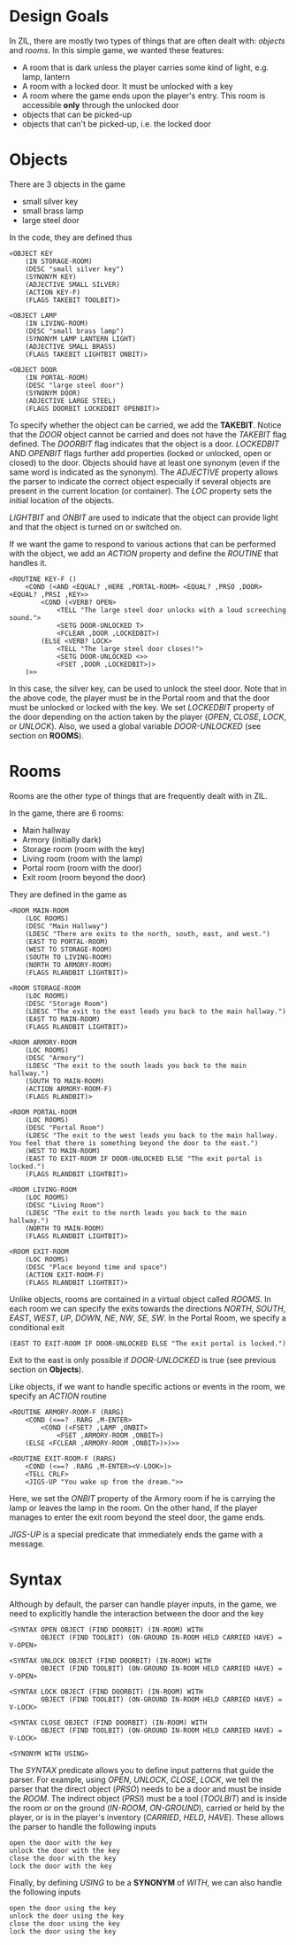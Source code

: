 # Design Goals

In ZIL, there are mostly two types of things that are often dealt with: *objects* and *rooms*. In this simple game, we wanted these features:

- A room that is dark unless the player carries some kind of light, e.g. lamp, lantern
- A room with a locked door. It must be unlocked with a key
- A room where the game ends upon the player's entry. This room is accessible **only** through the unlocked door
- objects that can be picked-up
- objects that can't be picked-up, i.e. the locked door

# Objects

There are 3 objects in the game
- small silver key
- small brass lamp
- large steel door

In the code, they are defined thus

```
<OBJECT KEY
	(IN STORAGE-ROOM)
	(DESC "small silver key")
	(SYNONYM KEY)
	(ADJECTIVE SMALL SILVER)
	(ACTION KEY-F)
	(FLAGS TAKEBIT TOOLBIT)>

<OBJECT LAMP
	(IN LIVING-ROOM)
	(DESC "small brass lamp")
	(SYNONYM LAMP LANTERN LIGHT)
	(ADJECTIVE SMALL BRASS)
	(FLAGS TAKEBIT LIGHTBIT ONBIT)>

<OBJECT DOOR
	(IN PORTAL-ROOM)
	(DESC "large steel door")
	(SYNONYM DOOR)
	(ADJECTIVE LARGE STEEL)
	(FLAGS DOORBIT LOCKEDBIT OPENBIT)>
```

To specify whether the object can be carried, we add the **TAKEBIT**. Notice that the *DOOR* object cannot be carried and does not have the *TAKEBIT* flag defined. The *DOORBIT* flag indicates that the object is a door. *LOCKEDBIT* AND *OPENBIT* flags further add properties (locked or unlocked, open or closed) to the door. Objects should have at least one synonym (even if the same word is indicated as the synonym). The *ADJECTIVE* property allows the parser to indicate the correct object especially if several objects are present in the current location (or container). The *LOC* property sets the initial location of the objects.

*LIGHTBIT* and *ONBIT* are used to indicate that the object can provide light and that the object is turned on or switched on.

If we want the game to respond to various actions that can be performed with the object, we add an *ACTION* property and define the *ROUTINE* that handles it.

```
<ROUTINE KEY-F ()
	<COND (<AND <EQUAL? ,HERE ,PORTAL-ROOM> <EQUAL? ,PRSO ,DOOR> <EQUAL? ,PRSI ,KEY>>
		<COND (<VERB? OPEN>
			<TELL "The large steel door unlocks with a loud screeching sound.">
			<SETG DOOR-UNLOCKED T>
			<FCLEAR ,DOOR ,LOCKEDBIT>)
		(ELSE <VERB? LOCK>
			<TELL "The large steel door closes!">
			<SETG DOOR-UNLOCKED <>>
			<FSET ,DOOR ,LOCKEDBIT>)>
	)>>  
```

In this case, the silver key, can be used to unlock the steel door. Note that in the above code, the player must be in the Portal room and that the door must be unlocked or locked with the key. We set *LOCKEDBIT* property of the door depending on the action taken by the player (*OPEN*, *CLOSE*, *LOCK*, or *UNLOCK*). Also, we used a global variable *DOOR-UNLOCKED* (see section on **ROOMS**).

# Rooms

Rooms are the other type of things that are frequently dealt with in ZIL.

In the game, there are 6 rooms:
- Main hallway
- Armory (initially dark)
- Storage room (room with the key)
- Living room (room with the lamp)
- Portal room (room with the door)
- Exit room (room beyond the door)

They are defined in the game as

```
<ROOM MAIN-ROOM
	(LOC ROOMS)
	(DESC "Main Hallway")
	(LDESC "There are exits to the north, south, east, and west.")
	(EAST TO PORTAL-ROOM)
	(WEST TO STORAGE-ROOM)
	(SOUTH TO LIVING-ROOM)
	(NORTH TO ARMORY-ROOM)
	(FLAGS RLANDBIT LIGHTBIT)>

<ROOM STORAGE-ROOM
	(LOC ROOMS)
	(DESC "Storage Room")
	(LDESC "The exit to the east leads you back to the main hallway.")
	(EAST TO MAIN-ROOM)
	(FLAGS RLANDBIT LIGHTBIT)>

<ROOM ARMORY-ROOM
	(LOC ROOMS)
	(DESC "Armory")
	(LDESC "The exit to the south leads you back to the main hallway.")
	(SOUTH TO MAIN-ROOM)
	(ACTION ARMORY-ROOM-F)
	(FLAGS RLANDBIT)>

<ROOM PORTAL-ROOM
	(LOC ROOMS)
	(DESC "Portal Room")
	(LDESC "The exit to the west leads you back to the main hallway. You feel that there is something beyond the door to the east.")
	(WEST TO MAIN-ROOM)
	(EAST TO EXIT-ROOM IF DOOR-UNLOCKED ELSE "The exit portal is locked.")
	(FLAGS RLANDBIT LIGHTBIT)>

<ROOM LIVING-ROOM
	(LOC ROOMS)
	(DESC "Living Room")
	(LDESC "The exit to the north leads you back to the main hallway.")
	(NORTH TO MAIN-ROOM)
	(FLAGS RLANDBIT LIGHTBIT)>

<ROOM EXIT-ROOM
	(LOC ROOMS)
	(DESC "Place beyond time and space")
	(ACTION EXIT-ROOM-F)
	(FLAGS RLANDBIT LIGHTBIT)>
```

Unlike objects, rooms are contained in a virtual object called *ROOMS*. In each room we can specify the exits towards the directions *NORTH*, *SOUTH*, *EAST*, *WEST*, *UP*, *DOWN*, *NE*, *NW*, *SE*, *SW*. In the Portal Room, we specify a conditional exit

```
(EAST TO EXIT-ROOM IF DOOR-UNLOCKED ELSE "The exit portal is locked.")
```

Exit to the east is only possible if *DOOR-UNLOCKED* is true (see previous section on **Objects**).

Like objects, if we want to handle specific actions or events in the room, we specify an *ACTION* routine

```
<ROUTINE ARMORY-ROOM-F (RARG)
	<COND (<==? .RARG ,M-ENTER>
		<COND (<FSET? ,LAMP ,ONBIT>
			<FSET ,ARMORY-ROOM ,ONBIT>)
	(ELSE <FCLEAR ,ARMORY-ROOM ,ONBIT>)>)>>

<ROUTINE EXIT-ROOM-F (RARG)
	<COND (<==? .RARG ,M-ENTER><V-LOOK>)>
	<TELL CRLF>
	<JIGS-UP "You wake up from the dream.">>
```

Here, we set the *ONBIT* property of the Armory room if he is carrying the lamp or leaves the lamp in the room. On the other hand, if the player manages to enter the exit room beyond the steel door, the game ends.

*JIGS-UP* is a special predicate that immediately ends the game with a message.

# Syntax

Although by default, the parser can handle player inputs, in the game, we need to explicitly handle the interaction between the door and the key
 
```
<SYNTAX OPEN OBJECT (FIND DOORBIT) (IN-ROOM) WITH
        OBJECT (FIND TOOLBIT) (ON-GROUND IN-ROOM HELD CARRIED HAVE) = V-OPEN>

<SYNTAX UNLOCK OBJECT (FIND DOORBIT) (IN-ROOM) WITH
        OBJECT (FIND TOOLBIT) (ON-GROUND IN-ROOM HELD CARRIED HAVE) = V-OPEN>

<SYNTAX LOCK OBJECT (FIND DOORBIT) (IN-ROOM) WITH
        OBJECT (FIND TOOLBIT) (ON-GROUND IN-ROOM HELD CARRIED HAVE) = V-LOCK>

<SYNTAX CLOSE OBJECT (FIND DOORBIT) (IN-ROOM) WITH
        OBJECT (FIND TOOLBIT) (ON-GROUND IN-ROOM HELD CARRIED HAVE) = V-LOCK>

<SYNONYM WITH USING>
```

The *SYNTAX* predicate allows you to define input patterns that guide the parser. For example, using *OPEN*, *UNLOCK*, *CLOSE*, *LOCK*, we tell the parser that the direct object (*PRSO*) needs to be a door and must be inside the *ROOM*. The indirect object (*PRSI*) must be a tool (*TOOLBIT*) and is inside the room or on the ground (*IN-ROOM*, *ON-GROUND*), carried or held by the player, or is in the player's inventory (*CARRIED*, *HELD*, *HAVE*). These allows the parser to handle the following inputs

```
open the door with the key
unlock the door with the key
close the door with the key
lock the door with the key
```

Finally, by defining *USING* to be a **SYNONYM** of *WITH*, we can also handle the following inputs

```
open the door using the key
unlock the door using the key
close the door using the key
lock the door using the key
```

